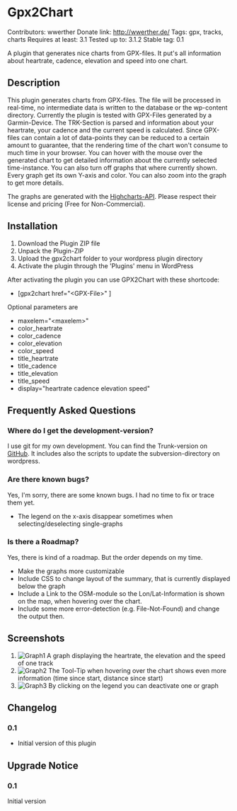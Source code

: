 # Gpx2Chart #

Contributors: wwerther
Donate link: http://wwerther.de/
Tags: gpx, tracks, charts
Requires at least: 3.1
Tested up to: 3.1.2
Stable tag: 0.1

A plugin that generates nice charts from GPX-files. It put's all information about heartrate, cadence, elevation and speed into one chart. 

## Description ##

This plugin generates charts from GPX-files. The file will be processed in real-time, no intermediate data is written to the database or the wp-content directory. Currently the plugin is tested with GPX-Files generated by a Garmin-Device.
The TRK-Section is parsed and information about your heartrate, your cadence and the current speed is calculated. Since GPX-files can contain a lot of data-points they can be reduced to a certain amount to guarantee, that the rendering time of the chart won't consume to much time in your browser.
You can hover with the mouse over the generated chart to get detailed information about the currently selected time-instance. You can also turn off graphs that where currently shown. Every graph get its own Y-axis and color.
You can also zoom into the graph to get more details.

The graphs are generated with the [Highcharts-API](http://www.highcharts.com/). Please respect their license and pricing (Free for Non-Commercial).

## Installation ##

1. Download the Plugin ZIP file
1. Unpack the Plugin-ZIP
1. Upload the gpx2chart folder to your wordpress plugin directory
1. Activate the plugin through the 'Plugins' menu in WordPress

After activating the plugin you can use GPX2Chart with these shortcode:

* \[gpx2chart href="\<GPX-File\>" \]

Optional parameters are

* maxelem="\<maxelem\>"
* color\_heartrate
* color\_cadence
* color\_elevation
* color\_speed
* title\_heartrate
* title\_cadence
* title\_elevation
* title\_speed
* display="heartrate cadence elevation speed"

## Frequently Asked Questions ##

### Where do I get the development-version? ###

I use git for my own development. You can find the Trunk-version on [GitHub](https://github.com/wwerther/Wordpress-GPX-Plugin). It includes also the scripts to update the subversion-directory on wordpress.

### Are there known bugs? ###

Yes, I'm sorry, there are some known bugs. I had no time to fix or trace them yet.

* The legend on the x-axis disappear sometimes when selecting/deselecting single-graphs

### Is there a Roadmap? ###

Yes, there is kind of a roadmap. But the order depends on my time.

* Make the graphs more customizable
* Include CSS to change layout of the summary, that is currently displayed below the graph
* Include a Link to the OSM-module so the Lon/Lat-Information is shown on the map, when hovering over the chart.
* Include some more error-detection (e.g. File-Not-Found) and change the output then.

## Screenshots ##

1. ![Graph1][screenshot1] A graph displaying the heartrate, the elevation and the speed of one track
2. ![Graph2][screenshot2] The Tool-Tip when hovering over the chart shows even more information (time since start, distance since start)
3. ![Graph3][screenshot3] By clicking on the legend you can deactivate one or graph

## Changelog ##

### 0.1 ###

* Initial version of this plugin

## Upgrade Notice ##

### 0.1 ###

Initial version

[screenshot1]: https://github.com/wwerther/Wordpress-GPX-Plugin/raw/master/screenshots/screenshot-1.png "Graph1"
[screenshot2]: https://github.com/wwerther/Wordpress-GPX-Plugin/raw/master/screenshots/screenshot-2.png "Graph2"
[screenshot3]: https://github.com/wwerther/Wordpress-GPX-Plugin/raw/master/screenshots/screenshot-3.png "Graph3"
